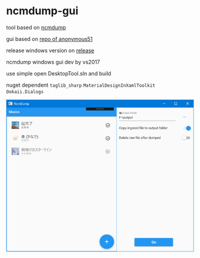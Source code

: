 # ncmdump-gui

tool based on [ncmdump](https://github.com/anonymous5l/ncmdump)

gui based on [repo of anonymous51](https://github.com/anonymous5l/ncmdump-gui)

release windows version on [release](https://github.com/QwQ11/ncmdump-gui/releases/tag/fully)

ncmdump windows gui dev by vs2017

use simple open DesktopTool.sln and build

nuget dependent `taglib_sharp` `MaterialDesignInXamlToolkit` `Ookaii.Dialogs`

![screenshot](https://github.com/QwQ11/ncmdump-gui/blob/master/screenshot.png)